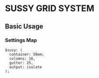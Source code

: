 # SUSSY GRID SYSTEM


## Basic Usage

### Settings Map

```
$susy: (
  container: 50em;
  columns: 16,
  gutter: 25,
  output: isolate
);
```
